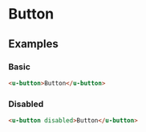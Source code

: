 # Button

## Examples
### Basic

``` html
<u-button>Button</u-button>
```

### Disabled

``` html
<u-button disabled>Button</u-button>
```
